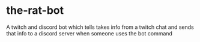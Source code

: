 # the-rat-bot
A twitch and discord bot which tells takes info from a twitch chat and sends that info to a discord server when someone uses the bot command
